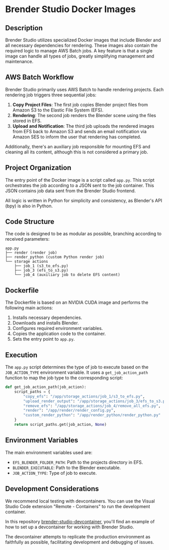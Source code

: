 # Brender Studio Docker Images

## Description

Brender Studio utilizes specialized Docker images that include Blender and all necessary dependencies for rendering. These images also contain the required logic to manage AWS Batch jobs. A key feature is that a single image can handle all types of jobs, greatly simplifying management and maintenance.

## AWS Batch Workflow

Brender Studio primarily uses AWS Batch to handle rendering projects. Each rendering job triggers three sequential jobs:

1. **Copy Project Files**: The first job copies Blender project files from Amazon S3 to the Elastic File System (EFS).
2. **Rendering**: The second job renders the Blender scene using the files stored in EFS.
3. **Upload and Notification**: The third job uploads the rendered images from EFS back to Amazon S3 and sends an email notification via Amazon SES to inform the user that rendering has completed.

Additionally, there's an auxiliary job responsible for mounting EFS and cleaning all its content, although this is not considered a primary job.

## Project Organization

The entry point of the Docker image is a script called `app.py`. This script orchestrates the job according to a JSON sent to the job container. This JSON contains job data sent from the Brender Studio frontend.

All logic is written in Python for simplicity and consistency, as Blender's API (bpy) is also in Python.

## Code Structure

The code is designed to be as modular as possible, branching according to received parameters:

```
app.py
├── render (render job)
├── render_python (custom Python render job)
└── storage actions
    ├── job_1 (s3_to_efs.py)
    ├── job_3 (efs_to_s3.py)
    └── job_4 (auxiliary job to delete EFS content)
```

## Dockerfile

The Dockerfile is based on an NVIDIA CUDA image and performs the following main actions:

1. Installs necessary dependencies.
2. Downloads and installs Blender.
3. Configures required environment variables.
4. Copies the application code to the container.
5. Sets the entry point to `app.py`.

## Execution

The `app.py` script determines the type of job to execute based on the `JOB_ACTION_TYPE` environment variable. It uses a `get_job_action_path` function to map the job type to the corresponding script:

```python
def get_job_action_path(job_action):
    script_paths = {
        "copy_efs": "/app/storage_actions/job_1/s3_to_efs.py",
        "upload_render_output": "/app/storage_actions/job_3/efs_to_s3.py",
        "remove_efs": "/app/storage_actions/job_4/remove_all_efs.py",
        "render": "/app/render/render_config.py",
        "custom_render_python": "/app/render_python/render_python.py"
    }
    return script_paths.get(job_action, None)
```

## Environment Variables

The main environment variables used are:

- `EFS_BLENDER_FOLDER_PATH`: Path to the projects directory in EFS.
- `BLENDER_EXECUTABLE`: Path to the Blender executable.
- `JOB_ACTION_TYPE`: Type of job to execute.

## Development Considerations

We recommend local testing with devcontainers. You can use the Visual Studio Code extension "Remote - Containers" to run the development container.

In this repository [brender-studio-devcontainer](https://github.com/Brender-Studio/brender-studio-devcontainer), you'll find an example of how to set up a devcontainer for working with Brender Studio.

The devcontainer attempts to replicate the production environment as faithfully as possible, facilitating development and debugging of issues.

